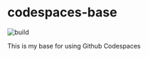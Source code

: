 # codespaces-base
![build](https://github.com/piotrb/codespaces-base/actions/workflows/build-image.yml/badge.svg)

This is my base for using Github Codespaces

